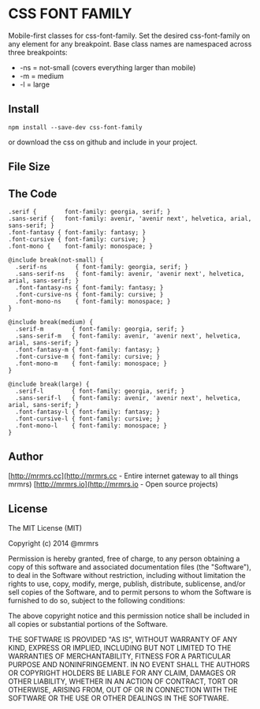 # CSS FONT FAMILY

  Mobile-first classes for css-font-family.
  Set the desired css-font-family on any element for any breakpoint.
  Base class names are namespaced across three breakpoints:

*  -ns = not-small (covers everything larger than mobile)
*  -m  = medium
*  -l  = large

## Install
```
npm install --save-dev css-font-family
```
or download the css on github and include in your project.

## File Size


## The Code
```
.serif {        font-family: georgia, serif; }
.sans-serif {   font-family: avenir, 'avenir next', helvetica, arial, sans-serif; }
.font-fantasy { font-family: fantasy; }
.font-cursive { font-family: cursive; }
.font-mono {    font-family: monospace; }

@include break(not-small) {
  .serif-ns        { font-family: georgia, serif; }
  .sans-serif-ns   { font-family: avenir, 'avenir next', helvetica, arial, sans-serif; }
  .font-fantasy-ns { font-family: fantasy; }
  .font-cursive-ns { font-family: cursive; }
  .font-mono-ns    { font-family: monospace; }
}

@include break(medium) {
  .serif-m        { font-family: georgia, serif; }
  .sans-serif-m   { font-family: avenir, 'avenir next', helvetica, arial, sans-serif; }
  .font-fantasy-m { font-family: fantasy; }
  .font-cursive-m { font-family: cursive; }
  .font-mono-m    { font-family: monospace; }
}

@include break(large) {
  .serif-l        { font-family: georgia, serif; }
  .sans-serif-l   { font-family: avenir, 'avenir next', helvetica, arial, sans-serif; }
  .font-fantasy-l { font-family: fantasy; }
  .font-cursive-l { font-family: cursive; }
  .font-mono-l    { font-family: monospace; }
}

```

## Author

[http://mrmrs.cc](http://mrmrs.cc - Entire internet gateway to all things mrmrs)
[http://mrmrs.io](http://mrmrs.io - Open source projects)

## License

The MIT License (MIT)

Copyright (c) 2014 @mrmrs

Permission is hereby granted, free of charge, to any person obtaining a copy
of this software and associated documentation files (the "Software"), to deal
in the Software without restriction, including without limitation the rights
to use, copy, modify, merge, publish, distribute, sublicense, and/or sell
copies of the Software, and to permit persons to whom the Software is
furnished to do so, subject to the following conditions:

The above copyright notice and this permission notice shall be included in
all copies or substantial portions of the Software.

THE SOFTWARE IS PROVIDED "AS IS", WITHOUT WARRANTY OF ANY KIND, EXPRESS OR
IMPLIED, INCLUDING BUT NOT LIMITED TO THE WARRANTIES OF MERCHANTABILITY,
FITNESS FOR A PARTICULAR PURPOSE AND NONINFRINGEMENT. IN NO EVENT SHALL THE
AUTHORS OR COPYRIGHT HOLDERS BE LIABLE FOR ANY CLAIM, DAMAGES OR OTHER
LIABILITY, WHETHER IN AN ACTION OF CONTRACT, TORT OR OTHERWISE, ARISING FROM,
OUT OF OR IN CONNECTION WITH THE SOFTWARE OR THE USE OR OTHER DEALINGS IN
THE SOFTWARE.

